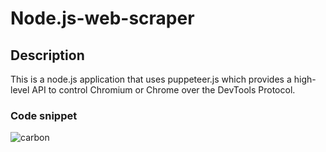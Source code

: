 # Node.js-web-scraper
## Description
This is a node.js application that uses puppeteer.js which provides a high-level API to control Chromium or Chrome over the DevTools Protocol.

### Code snippet
![carbon](https://user-images.githubusercontent.com/84850871/170146689-ffa47757-fa21-43f6-ad8b-0a4f2731f6a5.png)
